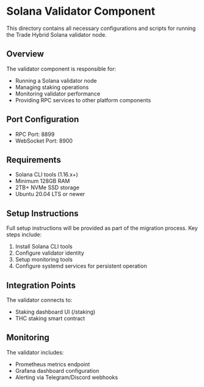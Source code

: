 # Solana Validator Component

This directory contains all necessary configurations and scripts for running the Trade Hybrid Solana validator node.

## Overview

The validator component is responsible for:
- Running a Solana validator node
- Managing staking operations
- Monitoring validator performance
- Providing RPC services to other platform components

## Port Configuration

- RPC Port: 8899
- WebSocket Port: 8900

## Requirements

- Solana CLI tools (1.16.x+)
- Minimum 128GB RAM
- 2TB+ NVMe SSD storage
- Ubuntu 20.04 LTS or newer

## Setup Instructions

Full setup instructions will be provided as part of the migration process. Key steps include:

1. Install Solana CLI tools
2. Configure validator identity
3. Setup monitoring tools
4. Configure systemd services for persistent operation

## Integration Points

The validator connects to:
- Staking dashboard UI (/staking)
- THC staking smart contract

## Monitoring

The validator includes:
- Prometheus metrics endpoint
- Grafana dashboard configuration
- Alerting via Telegram/Discord webhooks